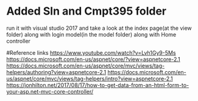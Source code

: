 # Added Sln and Cmpt395 folder
 run it with visual studio 2017 and take a look at the index page(at the view folder) along with login model(in the model folder)
 along with Home controller


#Reference links
https://www.youtube.com/watch?v=Lvh1Gy9-5Ms
https://docs.microsoft.com/en-us/aspnet/core/?view=aspnetcore-2.1
https://docs.microsoft.com/en-us/aspnet/core/mvc/views/tag-helpers/authoring?view=aspnetcore-2.1
https://docs.microsoft.com/en-us/aspnet/core/mvc/views/tag-helpers/intro?view=aspnetcore-2.1
https://jonhilton.net/2017/08/17/how-to-get-data-from-an-html-form-to-your-asp.net-mvc-core-controller/
